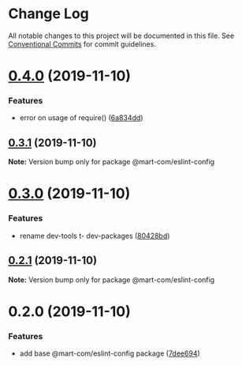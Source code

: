 # Change Log

All notable changes to this project will be documented in this file.
See [Conventional Commits](https://conventionalcommits.org) for commit guidelines.

# [0.4.0](https://github.com/mart-com/npm-shared-configs/compare/@mart-com/eslint-config@0.3.1...@mart-com/eslint-config@0.4.0) (2019-11-10)


### Features

* error on usage of require() ([6a834dd](https://github.com/mart-com/npm-shared-configs/commit/6a834dd9689e2b821c1231f369cc67bdbf4e181f))





## [0.3.1](https://github.com/mart-com/npm-shared-configs/compare/@mart-com/eslint-config@0.3.0...@mart-com/eslint-config@0.3.1) (2019-11-10)

**Note:** Version bump only for package @mart-com/eslint-config





# [0.3.0](https://github.com/mart-com/npm-shared-configs/compare/@mart-com/eslint-config@0.2.1...@mart-com/eslint-config@0.3.0) (2019-11-10)


### Features

* rename dev-tools t- dev-packages ([80428bd](https://github.com/mart-com/npm-shared-configs/commit/80428bd0ed3a50ad7d0950bc1c5d8c92c3889dc4))





## [0.2.1](https://github.com/mart-com/npm-shared-configs/compare/@mart-com/eslint-config@0.2.0...@mart-com/eslint-config@0.2.1) (2019-11-10)

**Note:** Version bump only for package @mart-com/eslint-config





# 0.2.0 (2019-11-10)


### Features

* add base @mart-com/eslint-config package ([7dee694](https://github.com/mart-com/npm-shared-configs/commit/7dee6949c5934b82511cf6e31d2f293499459b69))
